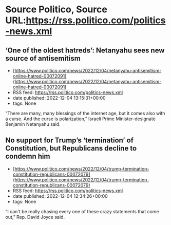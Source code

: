 # Source Politico, Source URL:https://rss.politico.com/politics-news.xml

## ‘One of the oldest hatreds’: Netanyahu sees new source of antisemitism
 - [https://www.politico.com/news/2022/12/04/netanyahu-antisemitism-online-hatred-00072091](https://www.politico.com/news/2022/12/04/netanyahu-antisemitism-online-hatred-00072091)
 - RSS feed: https://rss.politico.com/politics-news.xml
 - date published: 2022-12-04 13:15:31+00:00
 - tags: None

“There are many, many blessings of the internet age, but it comes also with a curse. And the curse is polarization,” Israeli Prime Minister-designate Benjamin Netanyahu said.

## No support for Trump’s ‘termination’ of Constitution, but Republicans decline to condemn him
 - [https://www.politico.com/news/2022/12/04/trump-termination-constitution-republicans-00072079](https://www.politico.com/news/2022/12/04/trump-termination-constitution-republicans-00072079)
 - RSS feed: https://rss.politico.com/politics-news.xml
 - date published: 2022-12-04 12:34:26+00:00
 - tags: None

“I can't be really chasing every one of these crazy statements that come out,” Rep. David Joyce said.
